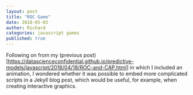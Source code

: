 ```yaml
---
layout: post
title: "ROC Game"
date: 2018-05-03
author: Richard
categories: javascript games
published: true
---
```


Following on from my (previous post)[https://datascienceconfidential.github.io/predictive-models/javascript/2018/04/18/ROC-and-CAP.html]
in which I included an animation, I wondered whether it was possible to embed more complicated scripts in a Jekyll blog post, which
would be useful, for example, when creating interactive graphics.

